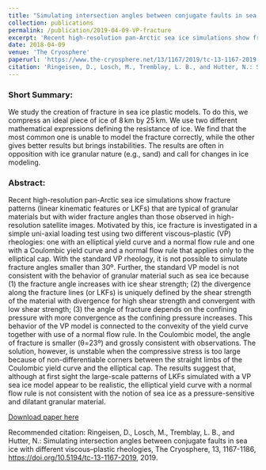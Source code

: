 ```yaml
---
title: "Simulating intersection angles between conjugate faults in sea ice with different viscous–plastic rheologies"
collection: publications
permalink: /publication/2019-04-09-VP-fracture
excerpt: 'Recent high-resolution pan-Arctic sea ice simulations show fracture patterns (linear kinematic features or LKFs) that are typical of granular materials but with wider fracture angles than those observed in high-resolution satellite images. Motivated by this, ice fracture is investigated in a simple uni-axial loading test using two different viscous–plastic (VP) rheologies: one with an elliptical yield curve and a normal flow rule and one with a Coulombic yield curve and a normal flow rule that applies only to the elliptical cap. With the standard VP rheology, it is not possible to simulate fracture angles smaller than 30º. Further, the standard VP model is not consistent with the behavior of granular material such as sea ice because (1) the fracture angle increases with ice shear strength; (2) the divergence along the fracture lines (or LKFs) is uniquely defined by the shear strength of the material with divergence for high shear strength and convergent with low shear strength; (3) the angle of fracture depends on the confining pressure with more convergence as the confining pressure increases. This behavior of the VP model is connected to the convexity of the yield curve together with use of a normal flow rule. In the Coulombic model, the angle of fracture is smaller (θ=23º) and grossly consistent with observations. The solution, however, is unstable when the compressive stress is too large because of non-differentiable corners between the straight limbs of the Coulombic yield curve and the elliptical cap. The results suggest that, although at first sight the large-scale patterns of LKFs simulated with a VP sea ice model appear to be realistic, the elliptical yield curve with a normal flow rule is not consistent with the notion of sea ice as a pressure-sensitive and dilatant granular material.'
date: 2018-04-09
venue: 'The Cryosphere'
paperurl: 'https://www.the-cryosphere.net/13/1167/2019/tc-13-1167-2019.pdf'
citation: 'Ringeisen, D., Losch, M., Tremblay, L. B., and Hutter, N.: Simulating intersection angles between conjugate faults in sea ice with different viscous–plastic rheologies, The Cryosphere, 13, 1167-1186, https://doi.org/10.5194/tc-13-1167-2019, 2019. '
---
```


### Short Summary:

We study the creation of fracture in sea ice plastic models. To do this, we compress an ideal piece of ice of 8 km by 25 km. We use two different mathematical expressions defining the resistance of ice. We find that the most common one is unable to model the fracture correctly, while the other gives better results but brings instabilities. The results are often in opposition with ice granular nature (e.g., sand) and call for changes in ice modeling.

### Abstract:

Recent high-resolution pan-Arctic sea ice simulations show fracture patterns (linear kinematic features or LKFs) that are typical of granular materials but with wider fracture angles than those observed in high-resolution satellite images. Motivated by this, ice fracture is investigated in a simple uni-axial loading test using two different viscous–plastic (VP) rheologies: one with an elliptical yield curve and a normal flow rule and one with a Coulombic yield curve and a normal flow rule that applies only to the elliptical cap. With the standard VP rheology, it is not possible to simulate fracture angles smaller than 30º. Further, the standard VP model is not consistent with the behavior of granular material such as sea ice because (1) the fracture angle increases with ice shear strength; (2) the divergence along the fracture lines (or LKFs) is uniquely defined by the shear strength of the material with divergence for high shear strength and convergent with low shear strength; (3) the angle of fracture depends on the confining pressure with more convergence as the confining pressure increases. This behavior of the VP model is connected to the convexity of the yield curve together with use of a normal flow rule. In the Coulombic model, the angle of fracture is smaller (θ=23º) and grossly consistent with observations. The solution, however, is unstable when the compressive stress is too large because of non-differentiable corners between the straight limbs of the Coulombic yield curve and the elliptical cap. The results suggest that, although at first sight the large-scale patterns of LKFs simulated with a VP sea ice model appear to be realistic, the elliptical yield curve with a normal flow rule is not consistent with the notion of sea ice as a pressure-sensitive and dilatant granular material.

[Download paper here](https://www.the-cryosphere.net/13/1167/2019/tc-13-1167-2019.pdf)

Recommended citation: Ringeisen, D., Losch, M., Tremblay, L. B., and Hutter, N.: Simulating intersection angles between conjugate faults in sea ice with different viscous–plastic rheologies, The Cryosphere, 13, 1167-1186, https://doi.org/10.5194/tc-13-1167-2019, 2019. 
